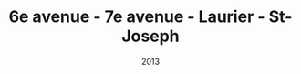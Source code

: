 ---
title: 6e avenue - 7e avenue - Laurier - St-Joseph
date: '2013'
type: ruelle_verte
district: 'Rosemont'
fill: [{"lat":45.547084,"lng":-73.571602},{"lat":45.547644,"lng":-73.571248},{"lat":45.547189,"lng":-73.569767},{"lat":45.546652,"lng":-73.570084}]
---